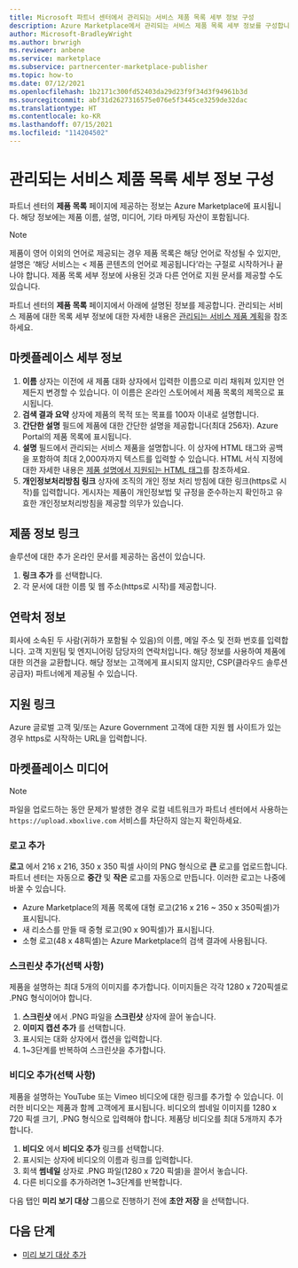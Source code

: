 ```yaml
---
title: Microsoft 파트너 센터에서 관리되는 서비스 제품 목록 세부 정보 구성
description: Azure Marketplace에서 관리되는 서비스 제품 목록 세부 정보를 구성합니다.
author: Microsoft-BradleyWright
ms.author: brwrigh
ms.reviewer: anbene
ms.service: marketplace
ms.subservice: partnercenter-marketplace-publisher
ms.topic: how-to
ms.date: 07/12/2021
ms.openlocfilehash: 1b2171c300fd52403da29d23f9f34d3f94961b3d
ms.sourcegitcommit: abf31d2627316575e076e5f3445ce3259de32dac
ms.translationtype: HT
ms.contentlocale: ko-KR
ms.lasthandoff: 07/15/2021
ms.locfileid: "114204502"
---
```

# <a name="configure-managed-service-offer-listing-details"></a>관리되는 서비스 제품 목록 세부 정보 구성

파트너 센터의 **제품 목록** 페이지에 제공하는 정보는 Azure Marketplace에 표시됩니다. 해당 정보에는 제품 이름, 설명, 미디어, 기타 마케팅 자산이 포함됩니다.

> [!NOTE]
> 제품이 영어 이외의 언어로 제공되는 경우 제품 목록은 해당 언어로 작성될 수 있지만, 설명은 ‘해당 서비스는 &lt; 제품 콘텐츠의 언어로 제공됩니다’라는 구절로 시작하거나 끝나야 합니다. 제품 목록 세부 정보에 사용된 것과 다른 언어로 지원 문서를 제공할 수도 있습니다.

파트너 센터의 **제품 목록** 페이지에서 아래에 설명된 정보를 제공합니다. 관리되는 서비스 제품에 대한 목록 세부 정보에 대한 자세한 내용은 [관리되는 서비스 제품 계획](./plan-managed-service-offer.md)을 참조하세요.

## <a name="marketplace-details"></a>마켓플레이스 세부 정보

1. **이름** 상자는 이전에 새 제품 대화 상자에서 입력한 이름으로 미리 채워져 있지만 언제든지 변경할 수 있습니다. 이 이름은 온라인 스토어에서 제품 목록의 제목으로 표시됩니다.
2. **검색 결과 요약** 상자에 제품의 목적 또는 목표를 100자 이내로 설명합니다.
3. **간단한 설명** 필드에 제품에 대한 간단한 설명을 제공합니다(최대 256자). Azure Portal의 제품 목록에 표시됩니다.
4. **설명** 필드에서 관리되는 서비스 제품을 설명합니다. 이 상자에 HTML 태그와 공백을 포함하여 최대 2,000자까지 텍스트를 입력할 수 있습니다. HTML 서식 지정에 대한 자세한 내용은 [제품 설명에서 지원되는 HTML 태그](./supported-html-tags.md)를 참조하세요.
5. **개인정보처리방침 링크** 상자에 조직의 개인 정보 처리 방침에 대한 링크(https로 시작)를 입력합니다. 게시자는 제품이 개인정보법 및 규정을 준수하는지 확인하고 유효한 개인정보처리방침을 제공할 의무가 있습니다.

## <a name="product-information-links"></a>제품 정보 링크

솔루션에 대한 추가 온라인 문서를 제공하는 옵션이 있습니다.

1. **링크 추가** 를 선택합니다.
2. 각 문서에 대한 이름 및 웹 주소(https로 시작)를 제공합니다.

## <a name="contact-information"></a>연락처 정보

회사에 소속된 두 사람(귀하가 포함될 수 있음)의 이름, 메일 주소 및 전화 번호를 입력합니다. 고객 지원팀 및 엔지니어링 담당자의 연락처입니다. 해당 정보를 사용하여 제품에 대한 의견을 교환합니다. 해당 정보는 고객에게 표시되지 않지만, CSP(클라우드 솔루션 공급자) 파트너에게 제공될 수 있습니다.

## <a name="support-link"></a>지원 링크

Azure 글로벌 고객 및/또는 Azure Government 고객에 대한 지원 웹 사이트가 있는 경우 https로 시작하는 URL을 입력합니다.

## <a name="marketplace-media"></a>마켓플레이스 미디어

> [!NOTE]
> 파일을 업로드하는 동안 문제가 발생한 경우 로컬 네트워크가 파트너 센터에서 사용하는 `https://upload.xboxlive.com` 서비스를 차단하지 않는지 확인하세요.

### <a name="add-logos"></a>로고 추가

**로고** 에서 216 x 216, 350 x 350 픽셀 사이의 PNG 형식으로 **큰** 로고를 업로드합니다. 파트너 센터는 자동으로 **중간** 및 **작은** 로고를 자동으로 만듭니다. 이러한 로고는 나중에 바꿀 수 있습니다.

- Azure Marketplace의 제품 목록에 대형 로고(216 x 216 ~ 350 x 350픽셀)가 표시됩니다.
- 새 리소스를 만들 때 중형 로고(90 x 90픽셀)가 표시됩니다.
- 소형 로고(48 x 48픽셀)는 Azure Marketplace의 검색 결과에 사용됩니다.

### <a name="add-screenshots-optional"></a>스크린샷 추가(선택 사항)

제품을 설명하는 최대 5개의 이미지를 추가합니다. 이미지들은 각각 1280 x 720픽셀로 .PNG 형식이어야 합니다.

1. **스크린샷** 에서 .PNG 파일을 **스크린샷** 상자에 끌어 놓습니다.
2. **이미지 캡션 추가** 를 선택합니다.
3. 표시되는 대화 상자에서 캡션을 입력합니다.
4. 1~3단계를 반복하여 스크린샷을 추가합니다.

### <a name="add-videos-optional"></a>비디오 추가(선택 사항)

제품을 설명하는 YouTube 또는 Vimeo 비디오에 대한 링크를 추가할 수 있습니다. 이러한 비디오는 제품과 함께 고객에게 표시됩니다. 비디오의 썸네일 이미지를 1280 x 720 픽셀 크기, .PNG 형식으로 입력해야 합니다. 제품당 비디오를 최대 5개까지 추가합니다.

1. **비디오** 에서 **비디오 추가** 링크를 선택합니다.
2. 표시되는 상자에 비디오의 이름과 링크를 입력합니다.
3. 회색 **썸네일** 상자로 .PNG 파일(1280 x 720 픽셀)을 끌어서 놓습니다.
4. 다른 비디오를 추가하려면 1~3단계를 반복합니다.

다음 탭인 **미리 보기 대상** 그룹으로 진행하기 전에 **초안 저장** 을 선택합니다.

## <a name="next-steps"></a>다음 단계

- [미리 보기 대상 추가](create-managed-service-offer-preview.md)
